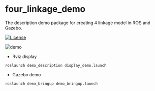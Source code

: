 # four_linkage_demo
The description demo package for creating 4 linkage model in ROS and Gazebo.

[![License](https://img.shields.io/badge/license-MIT-green)](https://github.com/qoopen0815/four_linkage_demo/blob/main/LICENSE)

![demo](https://user-images.githubusercontent.com/26988372/130308494-dd877686-44ae-4098-a95b-3dd85d5704aa.gif)

- Rviz display

```launch
roslaunch demo_description display_demo.launch
```

- Gazebo demo

```launch
roslaunch demo_bringup demo_bringup.launch
```
